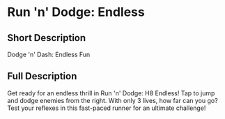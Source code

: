 # Run 'n' Dodge: Endless

## Short Description

Dodge 'n' Dash: Endless Fun

## Full Description

Get ready for an endless thrill in  Run 'n' Dodge: H8 Endless! Tap to jump and dodge enemies from the right. With only 3 lives, how far can you go? Test your reflexes in this fast-paced runner for an ultimate challenge!
